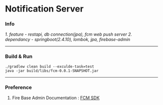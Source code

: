 # Notification Server

### Info

 *1.  feature - restapi, db connection(jpa), fcm web push server
 2.  dependancy - springboot(2.4.10), lombok, jpa, firebase-admin*

---
### Build & Run
    ./gradlew clean build --exculde-task=test
    java -jar build/libs/fcm-0.0.1-SNAPSHOT.jar
---

### Preference
 1. Fire Base Admin Documentation : [FCM SDK](https://firebase.google.com/docs/reference/admin/java/reference/com/google/firebase/messaging/Message.Builder.html)
 

